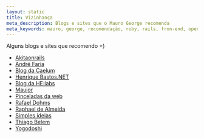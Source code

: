 ```yaml
---
layout: static
title: Vizinhança
meta_description: Blogs e sites que o Mauro George recomenda
meta_keywords: mauro, george, recomendação, ruby, rails, fron-end, open-source
---
```


Alguns blogs e sites que recomendo =)

<ul>
  <li><a href="http://www.akitaonrails.com/" title="Blog do Akita">Akitaonrails</a></li>
  <li><a href="http://blog.andrefaria.com/" title="Blog do André Faria">André Faria</a></li>
  <li><a href="http://blog.caelum.com.br/" title="Blog da Caelum">Blog da Caelum</a></li>
  <li><a href="http://henriquebastos.net/" title="Blog do Henrique Bastos">Henrique Bastos.NET</a></li>
  <li><a href="http://helabs.com.br/blog" title="Blog da HE:labs">Blog da HE:labs</a></li>
  <li><a href="http://www.maujor.com/blog/" title="Blog do Maujor">Maujor</a></li>
  <li><a href="http://www.pinceladasdaweb.com.br/blog/" title="Blog do Pedro Rogério">Pinceladas da web</a></li>
  <li><a href="http://blog.rafaeldohms.com.br/" title="Blog do Rafael Dohms">Rafael Dohms</a></li>
  <li><a href="http://raphaeldealmeida.wordpress.com/" title="Blog do Raphael de Almeida">Raphael de Almeida</a></li>
  <li><a href="http://simplesideias.com.br/" title="Blog do Nando Vieira">Simples ideias</a></li>
  <li><a href="http://blog.thiagobelem.net/" title="Blog do Thiago Belem">Thiago Belem</a></li>
  <li><a href="http://www.yogodoshi.com/" title="Blog do Yogodoshi">Yogodoshi</a></li>
</ul>
